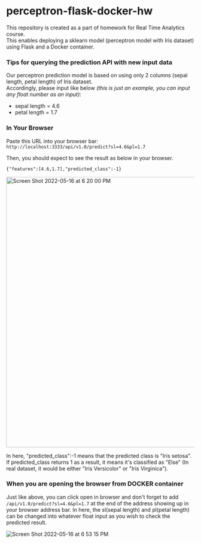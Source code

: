 # perceptron-flask-docker-hw
This repository is created as a part of homework for Real Time Analytics course.<br />
This enables deploying a sklearn model (perceptron model with Iris dataset) using Flask and a Docker container.

### Tips for querying the prediction API with new input data
Our perceptron prediction model is based on using only 2 columns (sepal length, petal length) of Iris dataset.<br />
Accordingly, please input like below *(this is just an example, you can input any float number as an input)*:<br />

- sepal length = 4.6
- petal length = 1.7

### In Your Browser
Paste this URL into your browser bar:<br />
`http://localhost:3333/api/v1.0/predict?sl=4.6&pl=1.7`

Then, you should expect to see the result as below in your browser.
```
{"features":[4.6,1.7],"predicted_class":-1}
```
<img width="722" alt="Screen Shot 2022-05-16 at 6 20 00 PM" src="https://user-images.githubusercontent.com/53321802/168643189-5b3ef26f-6e33-4574-b51d-d59aa8809ade.png">

In here, "predicted_class":-1 means that the predicted class is "Iris setosa".<br /> 
If predicted_class returns 1 as a result, it means it's classified as "Else" (In real dataset, it would be either "Iris Versicolor" or "Iris Virginica").<br />

### When you are opening the browser from DOCKER container
Just like above, you can click open in browser and don't forget to add `/api/v1.0/predict?sl=4.6&pl=1.7` at the end of the address showing up in your browser address bar. In here, the sl(sepal length) and pl(petal length) can be changed into whatever float input as you wish to check the predicted result.

![Screen Shot 2022-05-16 at 6 53 15 PM](https://user-images.githubusercontent.com/53321802/168644107-88fefea1-a302-4c9f-bb1b-5d0fa368350e.png)

